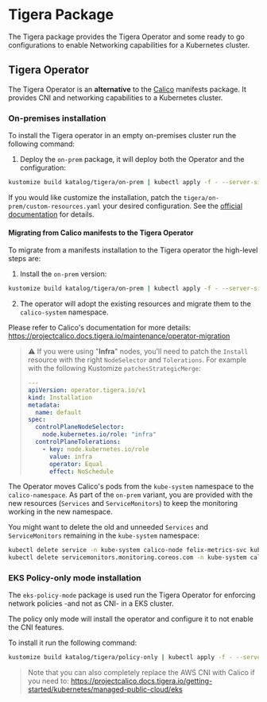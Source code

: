 # Tigera Package

The Tigera package provides the Tigera Operator and some ready to go configurations to enable Networking capabilities for a Kubernetes cluster.

## Tigera Operator

The Tigera Operator is an **alternative** to the [Calico](../calico) manifests package. It provides CNI and networking capabilities to a Kubernetes cluster.

### On-premises installation

To install the Tigera operator in an empty on-premises cluster run the following command:

1. Deploy the `on-prem` package, it will deploy both the Operator and the configuration:

```bash
kustomize build katalog/tigera/on-prem | kubectl apply -f - --server-side
```

If you would like customize the installation, patch the `tigera/on-prem/custom-resources.yaml` your desired configuration. See the [official documentation](https://projectcalico.docs.tigera.io/getting-started/kubernetes/installation/config-options) for details.

#### Migrating from Calico manifests to the Tigera Operator

To migrate from a manifests installation to the Tigera operator the high-level steps are:

1. Install the `on-prem` version:

```bash
kustomize build katalog/tigera/on-prem | kubectl apply -f - --server-side
```

2. The operator will adopt the existing resources and migrate them to the `calico-system` namespace.

Please refer to Calico's documentation for more details:
<https://projectcalico.docs.tigera.io/maintenance/operator-migration>

> ⚠️ If you were using "**Infra**" nodes, you'll need to patch the `Install` resource with the right `NodeSelector` and `Tolerations`.
> For example with the following Kustomize `patchesStrategicMerge`:
>
> ```yaml
> ---
> apiVersion: operator.tigera.io/v1
> kind: Installation
> metadata:
>   name: default
> spec:
>   controlPlaneNodeSelector:
>     node.kubernetes.io/role: "infra"
>   controlPlaneTolerations:
>     - key: node.kubernetes.io/role
>       value: infra
>       operator: Equal
>       effect: NoSchedule
> ```

The Operator moves Calico's pods from the `kube-system` namespace to the `calico-namespace`. As part of the `on-prem` variant, you are provided with the new resources (`Services` and `ServiceMonitors`) to keep the monitoring working in the new namespace.

You might want to delete the old and unneeded `Services` and `ServiceMonitors` remaining in the `kube-system` namespace:

```bash
kubectl delete service -n kube-system calico-node felix-metrics-svc kube-controllers-metrics-svc
kubectl delete servicemonitors.monitoring.coreos.com -n kube-system calico-node
```

### EKS Policy-only mode installation

The `eks-policy-mode` package is used run the Tigera Operator for enforcing network policies -and not as CNI- in a EKS cluster.

The policy only mode will install the operator and configure it to not enable the CNI features.

To install it run the following command:

```bash
kustomize build katalog/tigera/policy-only | kubectl apply -f - --server-side
```

> Note that you can also completely replace the AWS CNI with Calico if you need to:
> <https://projectcalico.docs.tigera.io/getting-started/kubernetes/managed-public-cloud/eks>
